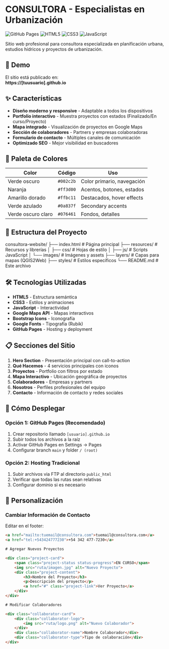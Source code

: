 # CONSULTORA - Especialistas en Urbanización

![GitHub Pages](https://img.shields.io/badge/GitHub%20Pages-Deployed-success)
![HTML5](https://img.shields.io/badge/HTML5-E34F26?logo=html5&logoColor=white)
![CSS3](https://img.shields.io/badge/CSS3-1572B6?logo=css3&logoColor=white)
![JavaScript](https://img.shields.io/badge/JavaScript-F7DF1E?logo=javascript&logoColor=black)

Sitio web profesional para consultora especializada en planificación urbana, estudios hídricos y proyectos de urbanización.

## 🚀 Demo

El sitio está publicado en:  
**https://[tuusuario].github.io**

## ✨ Características

- **Diseño moderno y responsive** - Adaptable a todos los dispositivos
- **Portfolio interactivo** - Muestra proyectos con estados (Finalizado/En curso/Proyecto)
- **Mapa integrado** - Visualización de proyectos en Google Maps
- **Sección de colaboradores** - Partners y empresas colaboradoras
- **Formulario de contacto** - Múltiples canales de comunicación
- **Optimizado SEO** - Mejor visibilidad en buscadores

## 🎨 Paleta de Colores

| Color | Código | Uso |
|-------|--------|-----|
| Verde oscuro | `#002c2b` | Color primario, navegación |
| Naranja | `#ff3d00` | Acentos, botones, estados |
| Amarillo dorado | `#ffbc11` | Destacados, hover effects |
| Verde azulado | `#0a837f` | Secondary accents |
| Verde oscuro claro | `#076461` | Fondos, detalles |

## 📁 Estructura del Proyecto

consultora-website/
├── index.html # Página principal
├── resources/ # Recursos y librerías
│ ├── css/ # Hojas de estilo
│ ├── js/ # Scripts JavaScript
│ └── images/ # Imágenes y assets
├── layers/ # Capas para mapas (QGIS2Web)
├── styles/ # Estilos específicos
└── README.md # Este archivo


## 🛠️ Tecnologías Utilizadas

- **HTML5** - Estructura semántica
- **CSS3** - Estilos y animaciones
- **JavaScript** - Interactividad
- **Google Maps API** - Mapas interactivos
- **Bootstrap Icons** - Iconografía
- **Google Fonts** - Tipografía (Rubik)
- **GitHub Pages** - Hosting y deployment

## 📋 Secciones del Sitio

1. **Hero Section** - Presentación principal con call-to-action
2. **Qué Hacemos** - 4 servicios principales con iconos
3. **Proyectos** - Portfolio con filtros por estado
4. **Mapa Interactivo** - Ubicación geográfica de proyectos
5. **Colaboradores** - Empresas y partners
6. **Nosotros** - Perfiles profesionales del equipo
7. **Contacto** - Información de contacto y redes sociales

## 🚀 Cómo Desplegar

### Opción 1: GitHub Pages (Recomendado)
1. Crear repositorio llamado `[usuario].github.io`
2. Subir todos los archivos a la raíz
3. Activar GitHub Pages en Settings → Pages
4. Configurar branch `main` y folder `/ (root)`

### Opción 2: Hosting Tradicional
1. Subir archivos via FTP al directorio `public_html`
2. Verificar que todas las rutas sean relativas
3. Configurar dominio si es necesario

## 🔧 Personalización

### Cambiar Información de Contacto
Editar en el footer:
```html
<a href="mailto:tuemail@consultora.com">tuemail@consultora.com</a>
<a href="tel:+543424777230">+54 342 477-7230</a>

# Agregar Nuevos Proyectos

<div class="project-card">
    <span class="project-status status-progress">EN CURSO</span>
    <img src="ruta/imagen.jpg" alt="Nuevo Proyecto">
    <div class="project-content">
        <h3>Nombre del Proyecto</h3>
        <p>Descripción del proyecto</p>
        <a href="#" class="project-link">Ver Proyecto</a>
    </div>
</div>

# Modificar Colaboradores

<div class="collaborator-card">
    <div class="collaborator-logo">
        <img src="ruta/logo.png" alt="Nuevo Colaborador">
    </div>
    <div class="collaborator-name">Nombre Colaborador</div>
    <div class="collaborator-type">Tipo de colaboración</div>
</div>
